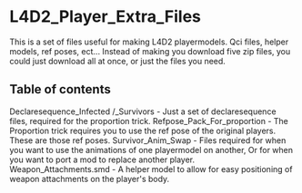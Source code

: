 # L4D2_Player_Extra_Files
 This is a set of files useful for making L4D2 playermodels. Qci files, helper models, ref poses, ect...
 Instead of making you download five zip files, you could just download all at once, or just the files you need.
 
 
## Table of contents
Declaresequence_Infected /_Survivors	- Just a set of declaresequence files, required for the proportion trick.
Refpose_Pack_For_proportion				- The Proportion trick requires you to use the ref pose of the original players. These are those ref poses.
Survivor_Anim_Swap						- Files required for when you want to use the animations of one playermodel on another, Or for when you want to port a mod to replace another player.
Weapon_Attachments.smd					- A helper model to allow for easy positioning of weapon attachments on the player's body.